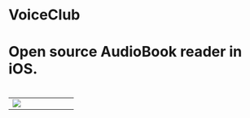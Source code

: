 # VoiceClub

# Open source AudioBook reader in iOS.

<h1></h1>
<table>
<tr>
<td width="25%">
<img src="images/img3.png"></img>
</td>
</tr>
</table>
